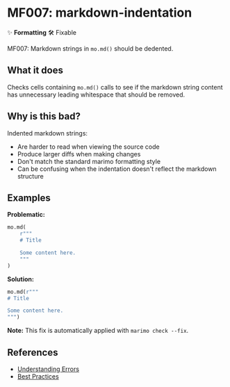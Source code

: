 # MF007: markdown-indentation

✨ **Formatting** 🛠️ Fixable

MF007: Markdown strings in `mo.md()` should be dedented.

## What it does

Checks cells containing `mo.md()` calls to see if the markdown string
content has unnecessary leading whitespace that should be removed.

## Why is this bad?

Indented markdown strings:

- Are harder to read when viewing the source code
- Produce larger diffs when making changes
- Don't match the standard marimo formatting style
- Can be confusing when the indentation doesn't reflect the markdown structure

## Examples

**Problematic:**

```python
mo.md(
    r"""
    # Title

    Some content here.
    """
)
```

**Solution:**

```python
mo.md(r"""
# Title

Some content here.
""")
```

**Note:** This fix is automatically applied with `marimo check --fix`.

## References

- [Understanding Errors](https://docs.marimo.io/guides/understanding_errors/)
- [Best Practices](https://docs.marimo.io/guides/best_practices/)
